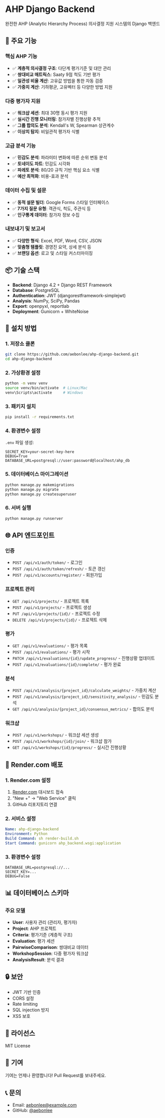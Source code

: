 # AHP Django Backend

완전한 AHP (Analytic Hierarchy Process) 의사결정 지원 시스템의 Django 백엔드

## 🚀 주요 기능

### 핵심 AHP 기능
- ✅ **계층적 의사결정 구조**: 다단계 평가기준 및 대안 관리
- ✅ **쌍대비교 매트릭스**: Saaty 9점 척도 기반 평가
- ✅ **일관성 비율 계산**: 고유값 방법을 통한 자동 검증
- ✅ **가중치 계산**: 기하평균, 고유벡터 등 다양한 방법 지원

### 다중 평가자 지원
- ✅ **워크샵 세션**: 최대 30명 동시 평가 지원
- ✅ **실시간 진행 모니터링**: 참가자별 진행상황 추적
- ✅ **그룹 합의도 분석**: Kendall's W, Spearman 상관계수
- ✅ **이상치 탐지**: 비일관적 평가자 식별

### 고급 분석 기능
- ✅ **민감도 분석**: 파라미터 변화에 따른 순위 변동 분석
- ✅ **토네이도 차트**: 민감도 시각화
- ✅ **파레토 분석**: 80/20 규칙 기반 핵심 요소 식별
- ✅ **예산 최적화**: 비용-효과 분석

### 데이터 수집 및 설문
- ✅ **동적 설문 빌더**: Google Forms 스타일 인터페이스
- ✅ **7가지 질문 유형**: 객관식, 척도, 주관식 등
- ✅ **인구통계 데이터**: 참가자 정보 수집

### 내보내기 및 보고서
- ✅ **다양한 형식**: Excel, PDF, Word, CSV, JSON
- ✅ **맞춤형 템플릿**: 경영진 요약, 상세 분석 등
- ✅ **브랜딩 옵션**: 로고 및 스타일 커스터마이징

## 📦 기술 스택

- **Backend**: Django 4.2 + Django REST Framework
- **Database**: PostgreSQL
- **Authentication**: JWT (djangorestframework-simplejwt)
- **Analysis**: NumPy, SciPy, Pandas
- **Export**: openpyxl, reportlab
- **Deployment**: Gunicorn + WhiteNoise

## 🔧 설치 방법

### 1. 저장소 클론
```bash
git clone https://github.com/aebonlee/ahp-django-backend.git
cd ahp-django-backend
```

### 2. 가상환경 설정
```bash
python -m venv venv
source venv/bin/activate  # Linux/Mac
venv\Scripts\activate     # Windows
```

### 3. 패키지 설치
```bash
pip install -r requirements.txt
```

### 4. 환경변수 설정
`.env` 파일 생성:
```env
SECRET_KEY=your-secret-key-here
DEBUG=True
DATABASE_URL=postgresql://user:password@localhost/ahp_db
```

### 5. 데이터베이스 마이그레이션
```bash
python manage.py makemigrations
python manage.py migrate
python manage.py createsuperuser
```

### 6. 서버 실행
```bash
python manage.py runserver
```

## 🌐 API 엔드포인트

### 인증
- `POST /api/v1/auth/token/` - 로그인
- `POST /api/v1/auth/token/refresh/` - 토큰 갱신
- `POST /api/v1/accounts/register/` - 회원가입

### 프로젝트 관리
- `GET /api/v1/projects/` - 프로젝트 목록
- `POST /api/v1/projects/` - 프로젝트 생성
- `PUT /api/v1/projects/{id}/` - 프로젝트 수정
- `DELETE /api/v1/projects/{id}/` - 프로젝트 삭제

### 평가
- `GET /api/v1/evaluations/` - 평가 목록
- `POST /api/v1/evaluations/` - 평가 시작
- `PATCH /api/v1/evaluations/{id}/update_progress/` - 진행상황 업데이트
- `POST /api/v1/evaluations/{id}/complete/` - 평가 완료

### 분석
- `POST /api/v1/analysis/{project_id}/calculate_weights/` - 가중치 계산
- `POST /api/v1/analysis/{project_id}/sensitivity_analysis/` - 민감도 분석
- `GET /api/v1/analysis/{project_id}/consensus_metrics/` - 합의도 분석

### 워크샵
- `POST /api/v1/workshops/` - 워크샵 세션 생성
- `POST /api/v1/workshops/{id}/join/` - 워크샵 참가
- `GET /api/v1/workshops/{id}/progress/` - 실시간 진행상황

## 🚀 Render.com 배포

### 1. Render.com 설정
1. [Render.com](https://render.com) 대시보드 접속
2. "New +" → "Web Service" 클릭
3. GitHub 리포지토리 연결

### 2. 서비스 설정
```yaml
Name: ahp-django-backend
Environment: Python
Build Command: sh render-build.sh
Start Command: gunicorn ahp_backend.wsgi:application
```

### 3. 환경변수 설정
```
DATABASE_URL=postgresql://...
SECRET_KEY=...
DEBUG=False
```

## 📊 데이터베이스 스키마

### 주요 모델
- **User**: 사용자 관리 (관리자, 평가자)
- **Project**: AHP 프로젝트
- **Criteria**: 평가기준 (계층적 구조)
- **Evaluation**: 평가 세션
- **PairwiseComparison**: 쌍대비교 데이터
- **WorkshopSession**: 다중 평가자 워크샵
- **AnalysisResult**: 분석 결과

## 🔒 보안

- JWT 기반 인증
- CORS 설정
- Rate limiting
- SQL injection 방지
- XSS 보호

## 📝 라이선스

MIT License

## 👥 기여

기여는 언제나 환영합니다! Pull Request를 보내주세요.

## 📞 문의

- Email: aebonlee@example.com
- GitHub: [@aebonlee](https://github.com/aebonlee)